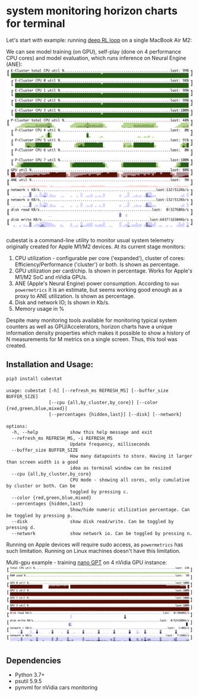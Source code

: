 # system monitoring horizon charts for terminal

Let's start with example: running [deep RL loop](https://github.com/okuvshynov/rlscout) on a single MacBook Air M2:

We can see model training (on GPU), self-play (done on 4 performance CPU cores) and model evaluation, which runs inference on Neural Engine (ANE):
![Self-play + training + eval](static/selfplay.png)

cubestat is a command-line utility to monitor usual system telemetry originally created for Apple M1/M2 devices.
At its current stage monitors:
1. CPU utilization - configurable per core ('expanded'), cluster of cores: Efficiency/Performance ('cluster') or both. Is shown as percentage.
2. GPU utilization per card/chip. Is shown in percentage. Works for Apple's M1/M2 SoC and nVidia GPUs.
3. ANE (Apple's Neural Engine) power consumption. According to `man powermetrics` it is an estimate, but seems working good enough as a proxy to ANE utilization. Is shown as percentage.
4. Disk and network IO; Is shown in Kb/s.
5. Memory usage in %

Despite many monitoring tools available for monitoring typical system counters as well as GPU/Accelerators, horizon charts have a unique information density properties which makes it possible to show a history of N measurements for M metrics on a single screen. Thus, this tool was created.

## Installation and Usage:

```
pip3 install cubestat

usage: cubestat [-h] [--refresh_ms REFRESH_MS] [--buffer_size BUFFER_SIZE]
                [--cpu {all,by_cluster,by_core}] [--color {red,green,blue,mixed}]
                [--percentages {hidden,last}] [--disk] [--network]

options:
  -h, --help            show this help message and exit
  --refresh_ms REFRESH_MS, -i REFRESH_MS
                        Update frequency, milliseconds
  --buffer_size BUFFER_SIZE
                        How many datapoints to store. Having it larger than screen width is a good
                        idea as terminal window can be resized
  --cpu {all,by_cluster,by_core}
                        CPU mode - showing all cores, only cumulative by cluster or both. Can be
                        toggled by pressing c.
  --color {red,green,blue,mixed}
  --percentages {hidden,last}
                        Show/hide numeric utilization percentage. Can be toggled by pressing p.
  --disk                show disk read/write. Can be toggled by pressing d.
  --network             show network io. Can be toggled by pressing n.
```

Running on Apple devices will require sudo access, as `powermetrics` has such limitation. Running on Linux machines doesn't have this limitation.

Multi-gpu example - training [nano GPT](https://github.com/karpathy/nanoGPT) on 4 nVidia GPU instance:
![multigpu](static/multigpu.png)

## Dependencies
* Python 3.7+
* psutil 5.9.5
* pynvml for nVidia cars monitoring
